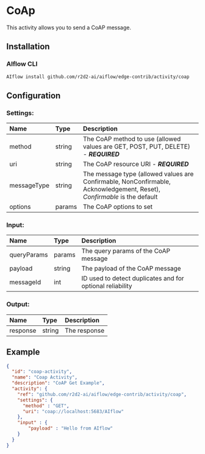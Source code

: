 <!--
title: CoAP
weight: 4607
-->

# CoAp
This activity allows you to send a CoAP message.

## Installation

### AIflow CLI
```bash
AIflow install github.com/r2d2-ai/aiflow/edge-contrib/activity/coap
```

## Configuration

### Settings:
| Name        | Type   | Description
| :---        | :---   | :---
| method      | string | The CoAP method to use (allowed values are GET, POST, PUT, DELETE)  - ***REQUIRED***   
| uri         | string | The CoAP resource URI - ***REQUIRED***
| messageType | string | The message type (allowed values are Confirmable, NonConfirmable, Acknowledgement, Reset),  *Confirmable* is the default 
| options     | params | The CoAP options to set     

### Input: 

| Name       | Type   | Description
| :---       | :---   | :---
| queryParams| params | The query params of the CoAP message    
| payload    | string | The payload of the CoAP message   
| messageId  | int    | ID used to detect duplicates and for optional reliability
 

### Output:

| Name       | Type   | Description
| :---       | :---   | :---
| response   | string | The response

## Example

```json
{
  "id": "coap-activity",
  "name": "Coap Activity",
  "description": "CoAP Get Example",
  "activity": {
    "ref": "github.com/r2d2-ai/aiflow/edge-contrib/activity/coap",
    "settings": {
      "method" : "GET",
      "uri": "coap://localhost:5683/AIflow"
    },
    "input" : {
        "payload" : "Hello from AIflow"
    }
  }
}
```